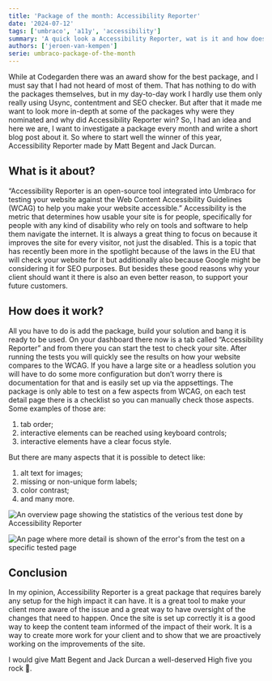 ```yaml
---
title: 'Package of the month: Accessibility Reporter'
date: '2024-07-12'
tags: ['umbraco', 'a11y', 'accessibility']
summary: 'A quick look a Accessibility Reporter, wat is it and how does it work'
authors: ['jeroen-van-kempen']
serie: umbraco-package-of-the-month
---
```


While at Codegarden there was an award show for the best package, and I must say that I had not heard of most of them. That has nothing to do with the packages themselves, but in my day-to-day work I hardly use them only really using Usync, contentment and SEO checker. But after that it made me want to look more in-depth at some of the packages why were they nominated and why did Accessibility Reporter win? So, I had an idea and here we are, I want to investigate a package every month and write a short blog post about it. So where to start well the winner of this year, Accessibility Reporter made by Matt Begent and Jack Durcan.

## What is it about?

“Accessibility Reporter is an open-source tool integrated into Umbraco for testing your website against the Web Content Accessibility Guidelines (WCAG) to help you make your website accessible.”
Accessibility is the metric that determines how usable your site is for people, specifically for people with any kind of disability who rely on tools and software to help them navigate the internet. It is always a great thing to focus on because it improves the site for every visitor, not just the disabled. This is a topic that has recently been more in the spotlight because of the laws in the EU that will check your website for it but additionally also because Google might be considering it for SEO purposes. But besides these good reasons why your client should want it there is also an even better reason, to support your future customers.

## How does it work?

All you have to do is add the package, build your solution and bang it is ready to be used. On your dashboard there now is a tab called “Accessibility Reporter” and from there you can start the test to check your site. After running the tests you will quickly see the results on how your website compares to the WCAG. If you have a large site or a headless solution you will have to do some more configuration but don’t worry there is documentation for that and is easily set up via the appsettings.
The package is only able to test on a few aspects from WCAG, on each test detail page there is a checklist so you can manually check those aspects. Some examples of those are:

1. tab order;
2. interactive elements can be reached using keyboard controls;
3. interactive elements have a clear focus style.

But there are many aspects that it is possible to detect like:

1. alt text for images;
2. missing or non-unique form labels;
3. color contrast;
4. and many more.

![An overview page showing the statistics of the verious test done by Accessibility Reporter](/articles/umbraco-package-of-the-month/accessibility-reporter/Accessibility_Reporter_overview.png)

![An page where more detail is shown of the error's from the test on a specific tested page](/articles/umbraco-package-of-the-month/accessibility-reporter/Accessibility_Reporter_detail.png)

## Conclusion

In my opinion, Accessibility Reporter is a great package that requires barely any setup for the high impact it can have. It is a great tool to make your client more aware of the issue and a great way to have oversight of the changes that need to happen. Once the site is set up correctly it is a good way to keep the content team informed of the impact of their work. It is a way to create more work for your client and to show that we are proactively working on the improvements of the site.

I would give Matt Begent and Jack Durcan a well-deserved High five you rock 🙏.

